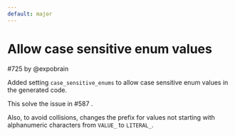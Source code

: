 ```yaml
---
default: major
---
```


# Allow case sensitive enum values

#725 by @expobrain

Added setting `case_sensitive_enums` to allow case sensitive enum values in the generated code.

This solve the issue in #587 .

Also, to avoid collisions, changes the prefix for values not starting with alphanumeric characters from `VALUE_` to `LITERAL_`.
